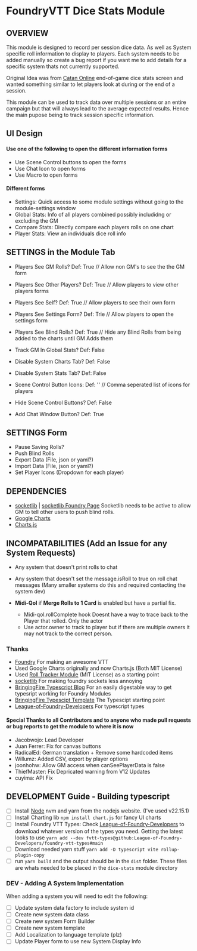 # FoundryVTT Dice Stats Module
## OVERVIEW
This module is designed to record per session dice data. As well as System specific roll information to display to players.
Each system needs to be added manually so create a bug report if you want me to add details for a specific system thats not currently supported.

Original Idea was from [Catan Online](https://colonist.io/) end-of-game dice stats screen and wanted something similar to let players look at during or the end of a session.  

This module can be used to track data over multiple sessions or an entire campaign but that will always lead to the average expected results. Hence the main pupose 
being to track session specific information.

## UI Design
#### Use one of the following to open the different information forms
- Use Scene Control buttons to open the forms
- Use Chat Icon to open forms
- Use Macro to open forms
  
#### Different forms
- Settings: Quick access to some module settings without going to the module-settings window 
- Global Stats: Info of all players combined possibly includidng or excluding the GM
- Compare Stats: Directly compare each players rolls on one chart
- Player Stats: View an individuals dice roll info

## SETTINGS in the Module Tab
- Players See GM Rolls?         Def: True    // Allow non GM's to see the the GM form
- Players See Other Players?    Def: True    // Allow players to view other players forms
- Players See Self?             Def: True    // Allow players to see their own form
- Players See Settings Form?    Def: Trie    // Allow players to open the settings form

- Players See Blind Rolls?      Def: True    // Hide any Blind Rolls from being added to the charts until GM Adds them
- Track GM In Global Stats?     Def: False

- Disable System Charts Tab?    Def: False
- Disable System Stats Tab?     Def: False

- Scene Control Button Icons:   Def: ''      // Comma seperated list of icons for players
- Hide Scene Control Buttons?   Def: False
- Add Chat Window Button?       Def: True

## SETTINGS Form
- Pause Saving Rolls?
- Push Blind Rolls
- Export Data (File, json or yaml?)
- Import Data (File, json or yaml?)
- Set Player Icons (Dropdown for each player)

## DEPENDENCIES 
- [socketlib][3] | [socketlib Foundry Page](https://foundryvtt.com/packages/socketlib)
Socketlib needs to be active to allow GM to tell other users to push blind rolls.
- [Google Charts](http://google.com)
- [Charts.js](https://www.chartjs.org)
  
## INCOMPATABILITIES (Add an Issue for any System Requests)
- Any system that doesn't print rolls to chat
- Any system that doesn't set the message.isRoll to true on roll chat messages (Many smaller systems do this and required contacting the system dev)

- **Midi-Qol** if **Merge Rolls to 1 Card** is enabled but have a partial fix. 
    - Midi-qol.rollComplete hook Doesnt have a way to trace back to the Player that rolled. Only the actor
    - Use actor.owner to track to player but if there are multiple owners it may not track to the correct person.

### Thanks
- [Foundry][1] For making an awesome VTT
- Used Google Charts originally and now Charts.js (Both MIT License)
- Used [Roll Tracker Module][2] (MIT License) as a starting point
- [socketlib][3] For making foundry sockets less annoying
- [BringingFire Typescript Blog][4] For an easily digestable way to get typesript working for Foundry Modules
- [BringingFire Typescipt Template][5]  The Typescipt starting point
- [League-of-Foundry-Developers][6] For typescript types

#### Special Thanks to all Contributors and to anyone who made pull requests or bug reports to get the module to where it is now
- Jacobwojo: Lead Developer
- Juan Ferrer: Fix for canvas buttons
- RadicalEd: German translation + Remove some hardcoded items
- Willumz: Added CSV, export by player options
- joonhohw: Allow GM access when canSeePlayerData is false
- ThiefMaster: Fix Depricated warning from V12 Updates
- cuyima: API Fix

## DEVELOPMENT Guide - Building typescript 
- [ ] Install [Node][7] nvm and yarn from the nodejs website. (I've used v22.15.1)
- [ ] Install Charting lib `npm install chart.js` for fancy UI charts
- [ ] Install Foundry VTT Types: Check [League-of-Foundry-Developers][6] to download whatever version of the types you need. Getting the latest looks to use `yarn add --dev fvtt-types@github:League-of-Foundry-Developers/foundry-vtt-types#main`
- [ ] Download needed yarn stuff `yarn add -D typescript vite rollup-plugin-copy`
- [ ] run `yarn build` and the output should be in the `dist` folder. These files are whats needed to be placed in the `dice-stats` module directory

### DEV - Adding A System Implementation
When adding a system you will need to edit the following:
- [ ] Update system data factory to include system id
- [ ] Create new system data class
- [ ] Create new system Form Builder
- [ ] Create new system template
- [ ] Add Localization to language template (plz)
- [ ] Update Player form to use new System Display Info

[1]: https://foundryvtt.com/
[2]: https://foundryvtt.com/packages/roll-tracker
[3]: https://github.com/manuelVo/foundryvtt-socketlib
[4]: https://bringingfire.com/blog/intro-to-foundry-module-development
[5]: https://github.com/BringingFire/foundry-module-ts-template
[6]: https://github.com/League-of-Foundry-Developers/foundry-vtt-types
[7]: https://nodejs.org/en/download

